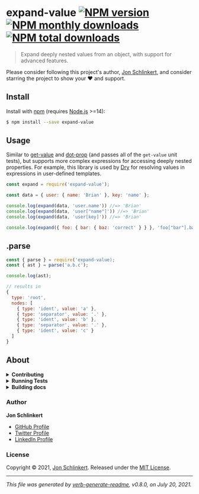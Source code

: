 # expand-value [![NPM version](https://img.shields.io/npm/v/expand-value.svg?style=flat)](https://www.npmjs.com/package/expand-value) [![NPM monthly downloads](https://img.shields.io/npm/dm/expand-value.svg?style=flat)](https://npmjs.org/package/expand-value) [![NPM total downloads](https://img.shields.io/npm/dt/expand-value.svg?style=flat)](https://npmjs.org/package/expand-value)

> Expand deeply nested values from an object, with support for advanced features.

Please consider following this project's author, [Jon Schlinkert](https://github.com/jonschlinkert), and consider starring the project to show your :heart: and support.

## Install

Install with [npm](https://www.npmjs.com/) (requires [Node.js](https://nodejs.org/en/) >=14):

```sh
$ npm install --save expand-value
```

## Usage

Similar to [get-value](https://github.com/jonschlinkert/get-value) and [dot-prop](https://github.com/sindresorhus/dot-prop) (and passes all of the `get-value` unit tests), but supports more complex expressions for accessing deeply nested properties. For example, this library is used by [Dry](https://github.com/jonschlinkert/dry) for resolving values in expressions in user-defined templates.

```js
const expand = require('expand-value');

const data = { user: { name: 'Brian' }, key: 'name' };

console.log(expand(data, 'user.name')) //=> 'Brian'
console.log(expand(data, 'user["name"]')) //=> 'Brian'
console.log(expand(data, 'user[key]')) //=> 'Brian'

console.log(expand({ foo: { bar: { baz: 'correct' } } }, 'foo["bar"].baz')); //=> 'correct'
```

## .parse

```js
const { parse } = require('expand-value);
const { ast } = parse('a.b.c');

console.log(ast);

// results in
{
  type: 'root',
  nodes: [
    { type: 'ident', value: 'a' },
    { type: 'separator', value: '.' },
    { type: 'ident', value: 'b' },
    { type: 'separator', value: '.' },
    { type: 'ident', value: 'c' }
  ]
}
```

## About

<details>
<summary><strong>Contributing</strong></summary>

Pull requests and stars are always welcome. For bugs and feature requests, [please create an issue](../../issues/new).

Please read the [contributing guide](.github/contributing.md) for advice on opening issues, pull requests, and coding standards.

</details>

<details>
<summary><strong>Running Tests</strong></summary>

Running and reviewing unit tests is a great way to get familiarized with a library and its API. You can install dependencies and run tests with the following command:

```sh
$ npm install && npm test
```

</details>

<details>
<summary><strong>Building docs</strong></summary>

_(This project's readme.md is generated by [verb](https://github.com/verbose/verb-generate-readme), please don't edit the readme directly. Any changes to the readme must be made in the [.verb.md](.verb.md) readme template.)_

To generate the readme, run the following command:

```sh
$ npm install -g verbose/verb#dev verb-generate-readme && verb
```

</details>

### Author

**Jon Schlinkert**

* [GitHub Profile](https://github.com/jonschlinkert)
* [Twitter Profile](https://twitter.com/jonschlinkert)
* [LinkedIn Profile](https://linkedin.com/in/jonschlinkert)

### License

Copyright © 2021, [Jon Schlinkert](https://github.com/jonschlinkert).
Released under the [MIT License](LICENSE).

***

_This file was generated by [verb-generate-readme](https://github.com/verbose/verb-generate-readme), v0.8.0, on July 20, 2021._